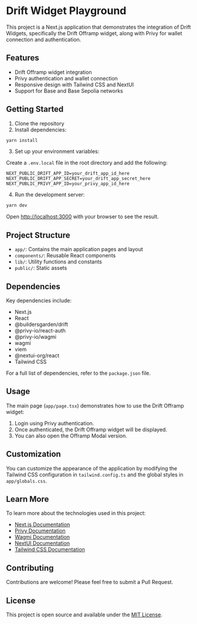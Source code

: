 # Drift Widget Playground

This project is a Next.js application that demonstrates the integration of Drift Widgets, specifically the Drift Offramp widget, along with Privy for wallet connection and authentication.

## Features

- Drift Offramp widget integration
- Privy authentication and wallet connection
- Responsive design with Tailwind CSS and NextUI
- Support for Base and Base Sepolia networks

## Getting Started

1. Clone the repository
2. Install dependencies:

```bash
yarn install
```

3. Set up your environment variables:

Create a `.env.local` file in the root directory and add the following:

```
NEXT_PUBLIC_DRIFT_APP_ID=your_drift_app_id_here
NEXT_PUBLIC_DRIFT_APP_SECRET=your_drift_app_secret_here
NEXT_PUBLIC_PRIVY_APP_ID=your_privy_app_id_here
```

4. Run the development server:

```bash
yarn dev
```

Open [http://localhost:3000](http://localhost:3000) with your browser to see the result.

## Project Structure

- `app/`: Contains the main application pages and layout
- `components/`: Reusable React components
- `lib/`: Utility functions and constants
- `public/`: Static assets

## Dependencies

Key dependencies include:

- Next.js
- React
- @buildersgarden/drift
- @privy-io/react-auth
- @privy-io/wagmi
- wagmi
- viem
- @nextui-org/react
- Tailwind CSS

For a full list of dependencies, refer to the `package.json` file.

## Usage

The main page (`app/page.tsx`) demonstrates how to use the Drift Offramp widget:

1. Login using Privy authentication.
2. Once authenticated, the Drift Offramp widget will be displayed.
3. You can also open the Offramp Modal version.

## Customization

You can customize the appearance of the application by modifying the Tailwind CSS configuration in `tailwind.config.ts` and the global styles in `app/globals.css`.

## Learn More

To learn more about the technologies used in this project:

- [Next.js Documentation](https://nextjs.org/docs)
- [Privy Documentation](https://docs.privy.io/)
- [Wagmi Documentation](https://wagmi.sh/)
- [NextUI Documentation](https://nextui.org/)
- [Tailwind CSS Documentation](https://tailwindcss.com/docs)

## Contributing

Contributions are welcome! Please feel free to submit a Pull Request.

## License

This project is open source and available under the [MIT License](LICENSE).

